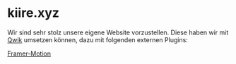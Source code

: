 # kiire.xyz
Wir sind sehr stolz unsere eigene Website vorzustellen. Diese haben wir mit [Qwik](https://qwik.builder.io) umsetzen können, dazu mit folgenden externen Plugins:

[Framer-Motion](https://www.framer.com/motion/)
